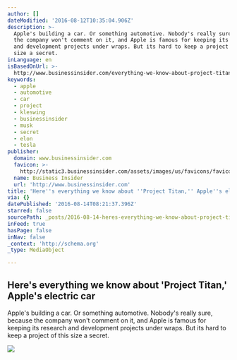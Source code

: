 ```yaml
---
author: []
dateModified: '2016-08-12T10:35:04.906Z'
description: >-
  Apple's building a car. Or something automotive. Nobody's really sure, because
  the company won't comment on it, and Apple is famous for keeping its research
  and development projects under wraps. But its hard to keep a project of this
  size a secret.
inLanguage: en
isBasedOnUrl: >-
  http://www.businessinsider.com/everything-we-know-about-project-titan-the-apple-car-2016-7?nr_email_referer=1&utm_term=Tech%20Select&utm_content=buffer01806&utm_medium=social&utm_source=linkedin.com&utm_campaign=buffer/#the-thing-is-that-apple-doesnt-actually-do-any-manufacturing-unlike-car-companies-like-ford-or-tesla-it-contracts-the-assembly-of-devices-like-the-iphone-to-third-party-factory-companies-like-foxconn-3
keywords:
  - apple
  - automotive
  - car
  - project
  - kleswing
  - businessinsider
  - musk
  - secret
  - elon
  - tesla
publisher:
  domain: www.businessinsider.com
  favicon: >-
    http://static3.businessinsider.com/assets/images/us/favicons/favicon.ico?v=BI-US-2016-03-31
  name: Business Insider
  url: 'http://www.businessinsider.com'
title: 'Here''s everything we know about ''Project Titan,'' Apple''s electric car'
via: {}
datePublished: '2016-08-14T08:21:37.396Z'
starred: false
sourcePath: _posts/2016-08-14-heres-everything-we-know-about-project-titan-apples-ele.md
inFeed: true
hasPage: false
inNav: false
_context: 'http://schema.org'
_type: MediaObject

---
```

<article style=""><h1>Here's everything we know about 'Project Titan,' Apple's electric car</h1><p>Apple's building a car. Or something automotive. Nobody's really sure, because the company won't comment on it, and Apple is famous for keeping its research and development projects under wraps. But its hard to keep a project of this size a secret.</p><img src="http://static1.businessinsider.com/image/579b793b88e4a779638bb63e-2400/gettyimages-73939601.jpg" /></article>